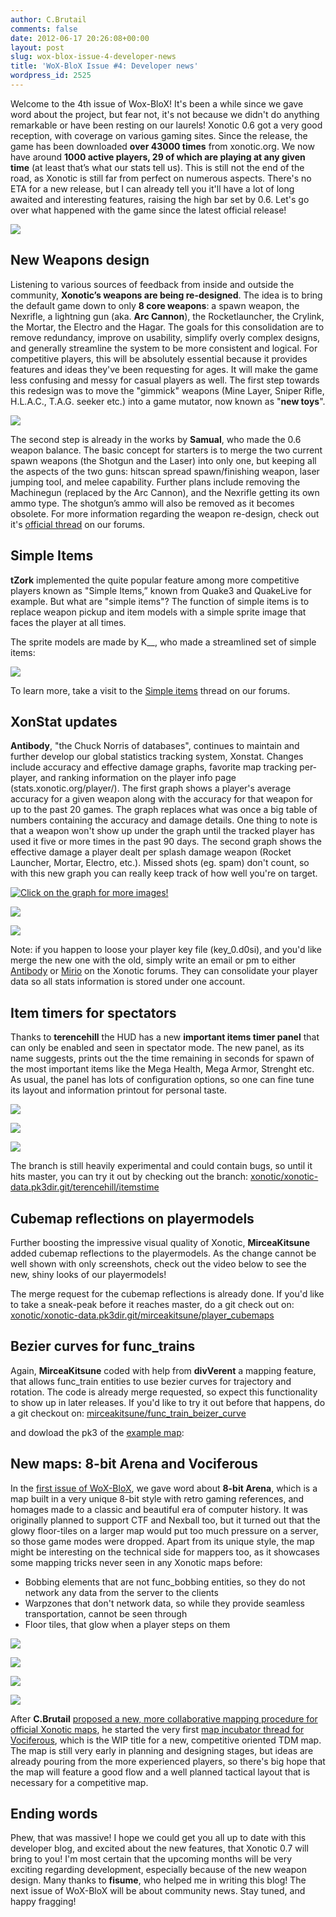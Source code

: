 ```yaml
---
author: C.Brutail
comments: false
date: 2012-06-17 20:26:08+00:00
layout: post
slug: wox-blox-issue-4-developer-news
title: 'WoX-BloX Issue #4: Developer news'
wordpress_id: 2525
---
```


Welcome to the 4th issue of Wox-BloX! It's been a while since we gave word about the project, but fear not, it's not because we didn't do anything remarkable or have been resting on our laurels! 
Xonotic 0.6 got a very good reception, with coverage on various gaming sites. Since the release, the game has been downloaded **over 43000 times** from xonotic.org. We now have around **1000 active players, 29 of which are playing at any given time** (at least that’s what our stats tell us). 
This is still not the end of the road, as Xonotic is still far from perfect on numerous aspects. There's no ETA for a new release, but I can already tell you it'll have a lot of long awaited and interesting features, raising the high bar set by 0.6. Let's go over what happened with the game since the latest official release!

[
![](/m/uploads/2012/06/wazzup_with_development-500x400.jpg)](/m/uploads/2012/06/wazzup_with_development.jpg)

## **New Weapons design**

Listening to various sources of feedback from inside and outside the community, **Xonotic’s weapons are being re-designed**. The idea is to bring the default game down to only **8 core weapons**: a spawn weapon, the Nexrifle, a lightning gun (aka. **Arc Cannon**), the Rocketlauncher, the Crylink, the Mortar, the Electro and the Hagar. The goals for this consolidation are to remove redundancy, improve on usability, simplify overly complex designs, and generally streamline the system to be more consistent and logical. For competitive players, this will be absolutely essential because it provides features and ideas they've been requesting for ages. It will make the game less confusing and messy for casual players as well. The first step towards this redesign was to move the "gimmick" weapons (Mine Layer, Sniper Rifle, H.L.A.C., T.A.G. seeker etc.) into a game mutator, now known as "**new toys**".

[
![](/m/uploads/2012/06/xonotic20120614165646-00-500x400.jpg)](/m/uploads/2012/06/xonotic20120614165646-00.jpg)

The second step is already in the works by **Samual**, who made the 0.6 weapon balance. The basic concept for starters is to merge the two current spawn weapons (the Shotgun and the Laser) into only one, but keeping all the aspects of the two guns: hitscan spread spawn/finishing weapon, laser jumping tool, and melee capability. Further plans include removing the Machinegun (replaced by the Arc Cannon), and the Nexrifle getting its own ammo type. The shotgun’s ammo will also be removed as it becomes obsolete. 
For more information regarding the weapon re-design, check out it's [official thread](http://forums.xonotic.org/showthread.php?tid=3029) on our forums.

## **Simple Items**

**tZork** implemented the quite popular feature among more competitive players known as "Simple Items,” known from Quake3 and QuakeLive for example. But what are "simple items"? The function of simple items is to replace weapon pickup and item models with a simple sprite image that faces the player at all times. 

The sprite models are made by K__, who made a streamlined set of simple items:

[![](/m/uploads/2012/06/simple_items-500x375.jpg)](/m/uploads/2012/06/simple_items.jpg)

To learn more, take a visit to the [Simple items](http://forums.xonotic.org/showthread.php?tid=2766&page=5) thread on our forums.

## **XonStat updates**

**Antibody**, "the Chuck Norris of databases", continues to maintain and further develop our global statistics tracking system, Xonstat. Changes include accuracy and effective damage graphs, favorite map tracking per-player, and ranking information on the player info page (stats.xonotic.org/player/). 
The first graph shows a player's average accuracy for a given weapon along with the accuracy for that weapon for up to the past 20 games. The graph replaces what was once a big table of numbers containing the accuracy and damage details. One thing to note is that a weapon won't show up under the graph until the tracked player has used it five or more times in the past 90 days. 
The second graph shows the effective damage a player dealt per splash damage weapon (Rocket Launcher, Mortar, Electro, etc.). Missed shots (eg. spam) don't count, so with this new graph you can really keep track of how well you're on target.

[![Click on the graph for more images!](/m/uploads/2012/06/0505_accuracy_after-500x187.jpg)](/m/uploads/2012/06/0505_accuracy_after.jpg)

![](/m/uploads/2012/06/20120616_xonstat_dmg_graph.jpg)

![](/m/uploads/2012/06/20120618_ranks.jpg)

Note: if you happen to loose your player key file (key_0.d0si), and you'd like merge the new one with the old, simply write an email or pm to either [Antibody](http://forums.xonotic.org/member.php?action=profile&uid=530) or [Mirio](http://forums.xonotic.org/member.php?action=profile&uid=213) on the Xonotic forums. They can consolidate your player data so all stats information is stored under one account.

## Item timers for spectators

Thanks to **terencehill** the HUD has a new **important items timer panel** that can only be enabled and seen in spectator mode. The new panel, as its name suggests, prints out the the time remaining in seconds for spawn of the most important items like the Mega Health, Mega Armor, Strenght etc. As usual, the panel has lots of configuration options, so one can fine tune its layout and information printout for personal taste.

[![](/m/uploads/2012/06/xonotic20120615234247-00-500x400.jpg)](/m/uploads/2012/06/xonotic20120615234247-00.jpg)

![](/m/uploads/2012/06/xonotic20120615230334-00.jpg)

![](/m/uploads/2012/06/xonotic20120615230325-00.jpg)

The branch is still heavily experimental and could contain bugs, so until it hits master, you can try it out by checking out the branch: 
[xonotic/xonotic-data.pk3dir.git/terencehill/itemstime](http://git.xonotic.org/?p=xonotic/xonotic-data.pk3dir.git;a=shortlog;h=refs/heads/terencehill/itemstime;js=1)

## Cubemap reflections on playermodels

Further boosting the impressive visual quality of Xonotic, **MirceaKitsune** added cubemap reflections to the playermodels. As the change cannot be well shown with only screenshots, check out the video below to see the new, shiny looks of our playermodels!

<object style="visibility: visible;" id="vvq-2525-youtube-2" data="http://www.youtube.com/v/hxuIKk189dI&amp;#038;rel=0&amp;#038;fs=1&amp;#038;showsearch=0&amp;#038;showinfo=0" type="application/x-shockwave-flash" height="385" width="640"><param value="opaque" name="wmode"><param value="true" name="allowfullscreen"><param value="always" name="allowscriptaccess"></object>

The merge request for the cubemap reflections is already done. If you'd like to take a sneak-peak before it reaches master, do a git check out on: 
[xonotic/xonotic-data.pk3dir.git/mirceakitsune/player_cubemaps](http://git.xonotic.org/?p=xonotic/xonotic-data.pk3dir.git;a=shortlog;h=refs/heads/mirceakitsune/player_cubemaps)

## Bezier curves for func_trains

Again, **MirceaKitsune** coded with help from **divVerent** a mapping feature, that allows func_train entities to use bezier curves for trajectory and rotation. The code is already merge requested, so expect this functionality to show up in later releases. If you'd like to try it out before that happens, do a git checkout on:
[mirceakitsune/func_train_beizer_curve](http://git.xonotic.org/?p=xonotic/xonotic-data.pk3dir.git;a=shortlog;h=refs/heads/mirceakitsune/func_train_beizer_curve;js=1)

and dowload the pk3 of the [example map](http://beta.xonotic.org/autobuild-bsp/city_new-york-full-5873b14a2a35a280e41f6005fe0106556bf9a547-07de2bd22bf0cf9cde26891013c6bd6183223b28.pk3):

<object style="visibility: visible;" id="vvq-2525-youtube-3" data="http://www.youtube.com/v/AEfT6LOYm-M&amp;#038;rel=0&amp;#038;fs=1&amp;#038;showsearch=0&amp;#038;showinfo=0" type="application/x-shockwave-flash" height="385" width="640"><param value="opaque" name="wmode"><param value="true" name="allowfullscreen"><param value="always" name="allowscriptaccess"></object>

## New maps: 8-bit Arena and Vociferous

In the [first issue of WoX-BloX](/posts//2011/wox-blox-issue-1-developer-news/), we gave word about **8-bit Arena**,  which is a map built in a very unique 8-bit style with retro gaming references, and homages made to a classic and beautiful era of computer history. It was originally planned to support CTF and Nexball too, but it turned out that the glowy floor-tiles on a larger map would put too much pressure on a server, so those game modes were dropped. Apart from its unique style, the map might be interesting on the technical side for mappers too, as it showcases some mapping tricks never seen in any Xonotic maps before:

  * Bobbing elements that are not func_bobbing entities, so they do not network any data from the server to the clients
  * Warpzones that don't network data, so while they provide seamless transportation, cannot be seen through
  * Floor tiles, that glow when a player steps on them

[![](/m/uploads/2012/06/8bit_arena1-500x400.jpg)](/m/uploads/2012/06/8bit_arena1.jpg)

![](/m/uploads/2012/06/8bit_arena2.jpg)

![](/m/uploads/2012/06/8bit_arena3.jpg)

![](/m/uploads/2012/06/8bit_arena4.jpg)

After **C.Brutail** [proposed a new, more collaborative mapping procedure for official Xonotic maps](http://forums.xonotic.org/showthread.php?tid=2875), he started the very first [map incubator thread for Vociferous](http://forums.xonotic.org/showthread.php?tid=3061), which is the WIP title for a new, competitive oriented TDM map. The map is still very early in planning and designing stages, but ideas are already pouring from the more experienced players, so there's big hope that the map will feature a good flow and a well planned tactical layout that is necessary for a competitive map.

## Ending words

Phew, that was massive! I hope we could get you all up to date with this developer blog, and excited about the new features, that Xonotic 0.7 will bring to you! I'm most certain that the upcoming months will be very exciting regarding development, especially because of the new weapon design. Many thanks to **fisume**, who helped me in writing this blog! The next issue of WoX-BloX will be about community news. Stay tuned, and happy fragging!
